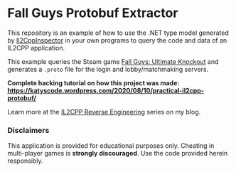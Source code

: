 # Fall Guys Protobuf Extractor

This repository is an example of how to use the .NET type model generated by [Il2CppInspector](https://github.com/djkaty/Il2CppInspector) in your own programs to query the code and data of an IL2CPP application.

This example queries the Steam game [Fall Guys: Ultimate Knockout](https://store.steampowered.com/app/1097150/Fall_Guys_Ultimate_Knockout/) and generates a `.proto` file for the login and lobby/matchmaking servers.

**Complete hacking tutorial on how this project was made: https://katyscode.wordpress.com/2020/08/10/practical-il2cpp-protobuf/**

Learn more at the [IL2CPP Reverse Engineering](http://www.djkaty.com/tag/il2cpp) series on my blog.

### Disclaimers

This application is provided for educational purposes only. Cheating in multi-player games is **strongly discouraged**. Use the code provided herein responsibly.

